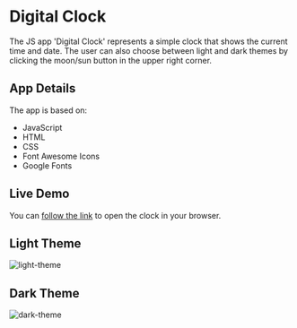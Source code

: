 # Digital Clock

The JS app 'Digital Clock' represents a simple clock that shows the current time and date. The user can also choose between light and dark themes by clicking the moon/sun button in the upper right corner.

## App Details

The app is based on:

- JavaScript
- HTML
- CSS
- Font Awesome Icons
- Google Fonts

## Live Demo

You can [follow the link](https://yopopova.github.io/Digital_Clock/) to open the clock in your browser.

## Light Theme

![light-theme](https://user-images.githubusercontent.com/59256039/236467060-d9c4b277-b674-4fa6-8c10-cac1a2217345.png)

## Dark Theme

![dark-theme](https://user-images.githubusercontent.com/59256039/236467792-9c28f8f0-f438-4bc7-8a39-3f79692fee58.png)
